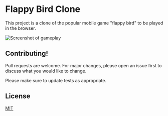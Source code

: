 # Flappy Bird Clone

This project is a clone of the popular mobile game "flappy bird" to be played in the browser.

![Screenshot of gameplay](https://user-images.githubusercontent.com/72774655/206951228-31260c15-bccd-448f-b78f-2bed730e11e9.png)

## Contributing!

Pull requests are welcome. For major changes, please open an issue first
to discuss what you would like to change.

Please make sure to update tests as appropriate.

## License

[MIT](https://choosealicense.com/licenses/mit/)
